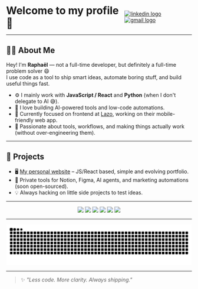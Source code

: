 <div style="display: flex; align-items: center; justify-content: space-between;">
  <h1 style="margin: 0;">Welcome to my profile 👋</h1>
  <div>
    <a href="https://www.linkedin.com/in/rapha%C3%ABl-levy-b7656a237/"><img src="https://raw.githubusercontent.com/maurodesouza/profile-readme-generator/master/src/assets/icons/social/linkedin/default.svg" width="52" height="40" alt="linkedin logo" /></a>
    <a href="mailto:raphaellevy027@gmail.com"><img src="https://raw.githubusercontent.com/maurodesouza/profile-readme-generator/master/src/assets/icons/social/gmail/default.svg" width="52" height="40" alt="gmail logo" /></a>
  </div>
</div>

---

## 👨‍💻 About Me

Hey! I'm **Raphaël** — not a full-time developer, but definitely a full-time problem solver 😄  
I use code as a tool to ship smart ideas, automate boring stuff, and build useful things fast.

- ⚙️ I mainly work with **JavaScript / React** and **Python** (when I don't delegate to AI 😅).
- 🧠 I love building AI-powered tools and low-code automations.
- 🧪 Currently focused on frontend at <a href="https://github.com/getlazo/lazo_web">Lazo</a>, working on their mobile-friendly web app.
- 🧰 Passionate about tools, workflows, and making things actually work (without over-engineering them).

---

## 🔗 Projects

- 🖥️ <a href="https://github.com/Raph13009/codeBase3">My personal website</a> – JS/React based, simple and evolving portfolio.
- 🧠 Private tools for Notion, Figma, AI agents, and marketing automations (soon open-sourced).
- 💡 Always hacking on little side projects to test ideas.

---

<div align="center">
  <img src="https://cdn.jsdelivr.net/gh/devicons/devicon/icons/javascript/javascript-original.svg" height="40" />
  <img src="https://cdn.jsdelivr.net/gh/devicons/devicon/icons/react/react-original.svg" height="40" />
  <img src="https://cdn.jsdelivr.net/gh/devicons/devicon/icons/python/python-original.svg" height="40" />
  <img src="https://cdn.jsdelivr.net/gh/devicons/devicon/icons/typescript/typescript-original.svg" height="40" />
  <img src="https://cdn.jsdelivr.net/gh/devicons/devicon/icons/github/github-original.svg" height="40" />
  <img src="https://cdn.jsdelivr.net/gh/devicons/devicon/icons/vscode/vscode-original.svg" height="40" />
</div>

---

<p align="center">
  <picture>
    <source media="(prefers-color-scheme: dark)" srcset="https://raw.githubusercontent.com/Raph13009/Raph13009/output/snake-dark.svg" />
    <source media="(prefers-color-scheme: light)" srcset="https://raw.githubusercontent.com/Raph13009/Raph13009/output/snake.svg" />
    <img alt="github-snake-animation" src="https://raw.githubusercontent.com/Raph13009/Raph13009/output/snake.svg" />
  </picture>
</p>

---

> ✨ *"Less code. More clarity. Always shipping."*
